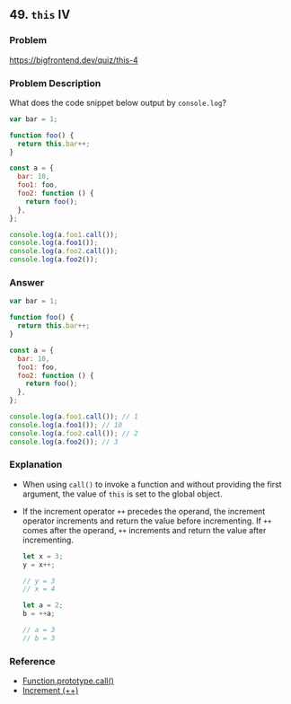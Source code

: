 ## 49. `this` IV

### Problem

https://bigfrontend.dev/quiz/this-4

### Problem Description

What does the code snippet below output by `console.log`?

```js
var bar = 1;

function foo() {
  return this.bar++;
}

const a = {
  bar: 10,
  foo1: foo,
  foo2: function () {
    return foo();
  },
};

console.log(a.foo1.call());
console.log(a.foo1());
console.log(a.foo2.call());
console.log(a.foo2());
```

### Answer

```js
var bar = 1;

function foo() {
  return this.bar++;
}

const a = {
  bar: 10,
  foo1: foo,
  foo2: function () {
    return foo();
  },
};

console.log(a.foo1.call()); // 1
console.log(a.foo1()); // 10
console.log(a.foo2.call()); // 2
console.log(a.foo2()); // 3
```

### Explanation

- When using `call()` to invoke a function and without providing the first argument, the value of `this` is set to the global object.

- If the increment operator `++` precedes the operand, the increment operator increments and return the value before incrementing. If `++` comes after the operand, `++` increments and return the value after incrementing.

  ```js
  let x = 3;
  y = x++;

  // y = 3
  // x = 4
  ```

  ```js
  let a = 2;
  b = ++a;

  // a = 3
  // b = 3
  ```

### Reference

- [Function.prototype.call()](https://developer.mozilla.org/en-US/docs/Web/JavaScript/Reference/Global_Objects/Function/call)
- [Increment (++)](https://developer.mozilla.org/en-US/docs/Web/JavaScript/Reference/Operators/Increment)
